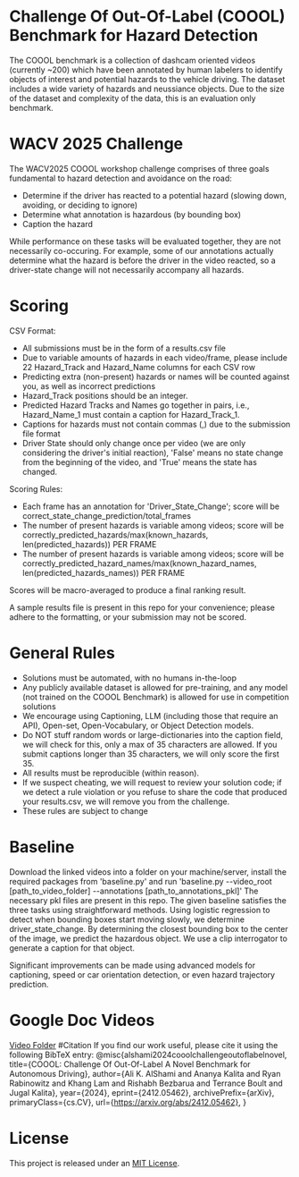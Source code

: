 # Challenge Of Out-Of-Label (COOOL) Benchmark for Hazard Detection
The COOOL benchmark is a collection of dashcam oriented videos (currently ~200) which have been annotated by human labelers to identify objects of interest and potential hazards to the vehicle driving.
The dataset includes a wide variety of hazards and neussiance objects.
Due to the size of the dataset and complexity of the data, this is an evaluation only benchmark.

# WACV 2025 Challenge
The WACV2025 COOOL workshop challenge comprises of three goals fundamental to hazard detection and avoidance on the road:
- Determine if the driver has reacted to a potential hazard (slowing down, avoiding, or deciding to ignore)
- Determine what annotation is hazardous (by bounding box)
- Caption the hazard

While performance on these tasks will be evaluated together, they are not necessarily co-occuring. For example, some of our annotations actually determine what the hazard is before the driver in the video reacted, so a driver-state change will not necessarily accompany all hazards.

# Scoring
CSV Format:
- All submissions must be in the form of a results.csv file
- Due to variable amounts of hazards in each video/frame, please include 22 Hazard_Track and Hazard_Name columns for each CSV row
- Predicting extra (non-present) hazards or names will be counted against you, as well as incorrect predictions
- Hazard_Track positions should be an integer.
- Predicted Hazard Tracks and Names go together in pairs, i.e., Hazard_Name_1 must contain a caption for Hazard_Track_1.
- Captions for hazards must not contain commas (,) due to the submission file format
- Driver State should only change once per video (we are only considering the driver's initial reaction), 'False' means no state change from the beginning of the video, and 'True' means the state has changed.

Scoring Rules:
- Each frame has an annotation for 'Driver_State_Change'; score will be correct_state_change_prediction/total_frames
- The number of present hazards is variable among videos; score will be correctly_predicted_hazards/max(known_hazards, len(predicted_hazards)) PER FRAME
- The number of present hazards is variable among videos; score will be correctly_predicted_hazard_names/max(known_hazard_names, len(predicted_hazards_names)) PER FRAME

Scores will be macro-averaged to produce a final ranking result.

A sample results file is present in this repo for your convenience; please adhere to the formatting, or your submission may not be scored.

# General Rules
- Solutions must be automated, with no humans in-the-loop
- Any publicly available dataset is allowed for pre-training, and any model (not trained on the COOOL Benchmark) is allowed for use in competition solutions
- We encourage using Captioning, LLM (including those that require an API), Open-set, Open-Vocabulary, or Object Detection models.
- Do NOT stuff random words or large-dictionaries into the caption field, we will check for this, only a max of 35 characters are allowed. If you submit captions longer than 35 characters, we will only score the first 35.
- All results must be reproducible (within reason).
- If we suspect cheating, we will request to review your solution code; if we detect a rule violation or you refuse to share the code that produced your results.csv, we will remove you from the challenge.
- These rules are subject to change

# Baseline
Download the linked videos into a folder on your machine/server, install the required packages from 'baseline.py' and run 'baseline.py --video_root [path_to_video_folder] --annotations [path_to_annotations_pkl]'
The necessary pkl files are present in this repo.
The given baseline satisfies the three tasks using straightforward methods. Using logistic regression to detect when bounding boxes start moving slowly, we determine driver_state_change. By determining the closest bounding box to the center of the image, we predict the hazardous object. We use a clip interrogator to generate a caption for that object.


Significant improvements can be made using advanced models for captioning, speed or car orientation detection, or even hazard trajectory prediction.

# Google Doc Videos 
[Video Folder](https://drive.google.com/drive/folders/1u7MtzXH2kmZEAvEhQgHkS1p0VYLmzCw2)
#Citation
If you find our work useful, please cite it using the following BibTeX entry:
@misc{alshami2024cooolchallengeoutoflabelnovel,
      title={COOOL: Challenge Of Out-Of-Label A Novel Benchmark for Autonomous Driving}, 
      author={Ali K. AlShami and Ananya Kalita and Ryan Rabinowitz and Khang Lam and Rishabh Bezbarua and Terrance Boult and Jugal Kalita},
      year={2024},
      eprint={2412.05462},
      archivePrefix={arXiv},
      primaryClass={cs.CV},
      url={https://arxiv.org/abs/2412.05462}, 
}
# License
This project is released under an [MIT License](https://github.com/alshami52/COOOL_benchmark/blob/main/LICENSE).
